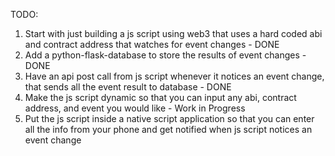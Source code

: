 TODO:
1) Start with just building a js script using web3 that uses a hard coded abi and contract address that watches for event changes - DONE
2) Add a python-flask-database to store the results of event changes - DONE
3) Have an api post call from js script whenever it notices an event change, that sends all the event result to database - DONE
4) Make the js script dynamic so that you can input any abi, contract address, and event you would like - Work in Progress
5) Put the js script inside a native script application so that you can enter all the info from your phone and get notified when js script notices an event change
